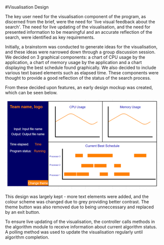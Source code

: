 #Visualisation Design

The key user need for the visualisation component of the program, as discerned from the brief, were the need for 'live visual feedback about the search'. 
The need for live updating of the visualisation, and the need for presented information to be meaningful and an accurate reflection of the search, were identified as key requirements.

Initially, a brainstorm was conducted to generate ideas for the visualisation, and these ideas were narrowed down through a group discussion session. We decided on 3 graphical components: a chart of CPU usage by the application, a chart of memory usage by the application and a chart displaying the best schedule found graphically. We also decided to include various text based elements such as elapsed time. These components were thought to provide a good reflection of the status of the search process.

From these decided upon features, an early design mockup was created, which can be seen below.

![Current Visualisation](Vis_mockup.png)

This design was largely kept - more text elements were added, and the colour scheme was changed due to grey providing better contrast. The theme button was also removed due to being unneccessary and replaced by an exit button.

To ensure live updating of the visualisation, the controller calls methods in the algorithm module to receive information about current algorithm status. A polling method was used to update the visualisation regularly until algorithm completion. 